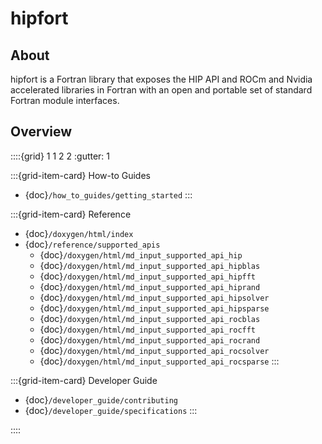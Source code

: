 # hipfort

## About
hipfort is a Fortran library that exposes the HIP API and ROCm and Nvidia accelerated libraries in Fortran with an open and portable set of standard Fortran module interfaces.

## Overview

::::{grid} 1 1 2 2
:gutter: 1

:::{grid-item-card} How-to Guides
- {doc}`/how_to_guides/getting_started`
:::

:::{grid-item-card} Reference
- {doc}`/doxygen/html/index`
- {doc}`/reference/supported_apis`
  - {doc}`/doxygen/html/md_input_supported_api_hip`
  - {doc}`/doxygen/html/md_input_supported_api_hipblas`
  - {doc}`/doxygen/html/md_input_supported_api_hipfft`
  - {doc}`/doxygen/html/md_input_supported_api_hiprand`
  - {doc}`/doxygen/html/md_input_supported_api_hipsolver`
  - {doc}`/doxygen/html/md_input_supported_api_hipsparse`
  - {doc}`/doxygen/html/md_input_supported_api_rocblas`
  - {doc}`/doxygen/html/md_input_supported_api_rocfft`
  - {doc}`/doxygen/html/md_input_supported_api_rocrand`
  - {doc}`/doxygen/html/md_input_supported_api_rocsolver`
  - {doc}`/doxygen/html/md_input_supported_api_rocsparse`
:::

:::{grid-item-card} Developer Guide
- {doc}`/developer_guide/contributing`
- {doc}`/developer_guide/specifications`
:::

::::